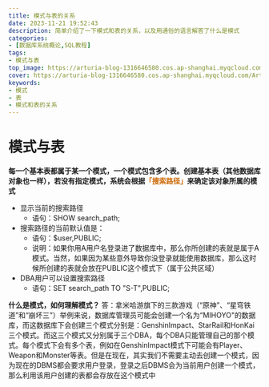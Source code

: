 ```yaml
---
title: 模式与表的关系
date: 2023-11-21 19:52:43
description: 简单介绍了一下模式和表的关系，以及用通俗的语言解答了什么是模式
categories: 
- [数据库系统概论,SQL教程]
tags: 
- 模式与表
top_image: https://arturia-blog-1316646580.cos.ap-shanghai.myqcloud.com/ArturiaBlogPicGo/202311212012045.png
cover: https://arturia-blog-1316646580.cos.ap-shanghai.myqcloud.com/ArturiaBlogPicGo/202311212012045.png
keywords: 
- 模式
- 表
- 模式和表的关系
---
```

# 模式与表
<strong>每一个基本表都属于某一个模式，一个模式包含多个表。创建基本表（其他数据库对象也一样），若没有指定模式，系统会根据<font color = "CC6600">「搜索路径」</font>来确定该对象所属的模式</strong>
- 显示当前的搜索路径
	- 语句：SHOW search_path;
- 搜索路径的当前默认值是：
	- 语句：$user,PUBLIC;
	- 说明：如果你用A用户名登录进了数据库中，那么你所创建的表就是属于A模式。当然，如果因为某些意外导致你没登录就能使用数据库，那么这时候所创建的表就会放在PUBLIC这个模式下（属于公共区域）
- DBA用户可以设置搜索路径
	- 语句：SET search_path TO "S-T",PUBLIC;

<strong>什么是模式，如何理解模式？</strong>
答：拿米哈游旗下的三款游戏（“原神”、“星穹铁道”和“崩坏三”）举例来说，数据库管理员可能会创建一个名为“MIHOYO"的数据库，而这数据库下会创建三个模式分别是：GenshinImpact、StarRail和HonKai三个模式。而这三个模式又分别属于三个DBA，每个DBA只能管理自己的那个模式。每个模式下会有多个表，例如在GenshinImpact模式下可能会有Player、Weapon和Monster等表。但是在现在，其实我们不需要主动去创建一个模式，因为现在的DBMS都会要求用户登录，登录之后DBMS会为当前用户创建一个模式，那么利用该用户创建的表都会存放在这个模式中
